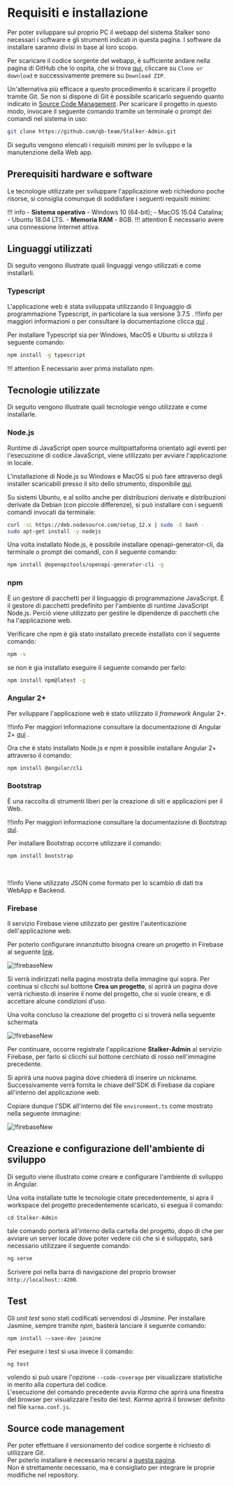 # Requisiti e installazione
Per poter sviluppare sul proprio PC il webapp del sistema Stalker sono necessari i software e gli strumenti indicati in questa pagina.
I software da installare saranno divisi in base al loro scopo.

Per scaricare il codice sorgente del webapp, è sufficiente andare nella pagina di GitHub che lo ospita, che si trova [qui](https://github.com/qb-team/Stalker-Admin), cliccare su `Clone or download` e successivamente premere su `Download ZIP`.

Un'alternativa più efficace a questo procedimento è scaricare il progetto tramite Git. Se non si dispone di Git è possibile scaricarlo seguendo quanto indicato in [Source Code Management](#source-code-management). Per scaricare il progetto in questo modo, invocare il seguente comando tramite un terminale o prompt dei comandi nel sistema in uso:
```bash
git clone https://github.com/qb-team/Stalker-Admin.git
```


Di seguito vengono elencati i requisiti minimi per lo sviluppo e la manutenzione della Web app.

## Prerequisiti hardware e software

Le tecnologie utilizzate per sviluppare l'applicazione web richiedono poche risorse, si consiglia comunque di soddisfare i seguenti requisiti minimi:

!!! info
        -   **Sistema operativo** 
            - Windows 10 (64-bit);
            - MacOS 15.04 Catalina;
            - Ubuntu 18.04 LTS.
        -   **Memoria RAM**
            - 8GB.
!!! attention
        È necessario avere una connessione Internet attiva.

## Linguaggi utilizzati 

Di seguito vengono illustrate quali linguaggi vengo utilizzati e come installarli.

### Typescript

L'applicazione web è stata sviluppata utilizzando il linguaggio di programmazione Typescript, in particolare la sua versione 3.7.5 .
!!!info
    per maggiori informazioni o per consultare la documentazione clicca [qui](https://www.typescriptlang.org/) .

Per installare Typescript sia per Windows, MacOS e Ubuntu si utilizza il seguente comando:  
```bash
npm install -g typescript
```
!!! attention
        È necessario aver prima installato *npm*.
    

## Tecnologie utilizzate

Di seguito vengono illustrate quali tecnologie vengo utilizzate e come installarle.

### Node.js
Runtime di JavaScript open source multipiattaforma orientato agli eventi per l'esecuzione di codice JavaScript, viene utilizzato per avviare l'applicazione in locale.

L'installazione di Node.js su Windows e MacOS si può fare attraverso degli installer scaricabili presso il sito dello strumento, disponibile [qui](https://nodejs.org/en/download/).

Su sistemi Ubuntu, e al solito anche per distribuzioni derivate e distribuzioni derivate da Debian (con piccole differenze), si può installare con i seguenti comandi invocati da terminale:
```bash
curl -sL https://deb.nodesource.com/setup_12.x | sudo -E bash -
sudo apt-get install -y nodejs
```

Una volta installato Node.js, è possibile installare openapi-generator-cli, da terminale o prompt dei comandi, con il seguente comando:
```bash
npm install @openapitools/openapi-generator-cli -g
```
### npm

È un gestore di pacchetti per il linguaggio di programmazione JavaScript. È il gestore di pacchetti predefinito per l'ambiente di runtime JavaScript Node.js. Perciò viene utilizzato per gestire le dipendenze di pacchetti che ha l'applicazione web.

Verificare che npm è già stato installato precede installato con il seguente comando:

```bash
npm -v
```
se non è gia installato eseguire il seguente comando per farlo:
```bash
npm install npm@latest -g
```

### Angular 2+
Per sviluppare l'applicazione web è stato utilizzato il *framework* Angular 2+.

!!!info
    Per maggiori informazione consultare la documentazione di Angular 2+ [qui](https://angular.io/docs) .

Ora che è stato installato Node.js e npm è possibile installare Angular 2+ attraverso il comando:
```bash
npm install @angular/cli
```
### Bootstrap

È una raccolta di strumenti liberi per la creazione di siti e applicazioni per il Web.

!!!info
    Per maggiori informazione consultare la documentazione di Bootstrap [qui](https://getbootstrap.com/docs/4.0/getting-started/introduction/).

Per installare Bootstrap occorre utilizzare il comando:

```bash
npm install bootstrap
```
<br/>

!!!info 
    Viene utilizzato JSON come formato per lo scambio di dati tra WebApp e Backend.

### Firebase

Il servizio Firebase viene utilizzato per gestire l'autenticazione dell'applicazione web.

Per poterlo configurare innanzitutto bisogna creare un progetto in Firebase al seguente [link](https://console.firebase.google.com).

![!firebaseNew](/Immagini/WebApp/Firebase1.png)

Si verrà indirizzati nella pagina mostrata della immagine qui sopra. Per continua si clicchi sul bottone **Crea un progetto**, si aprirà un pagina dove verrà richiesto di inserire il nome del progetto, che si vuole creare, e di accettare alcune condizioni d'uso.

Una volta concluso la creazione del progetto ci si troverà nella seguente schermata

![!firebaseNew](/Immagini/WebApp/Firebase2.png)

Per continuare, occorre registrate l'applicazione **Stalker-Admin** al servizio Firebase, per farlo si clicchi sul bottone cerchiato di rosso nell'immagine precedente.

Si aprirà una nuova pagina dove chiederà di inserire un nickname. Successivamente verrà fornita le chiave dell'SDK di Firebase da copiare all'interno del applicazione web.

Copiare dunque l'SDK all'interno del file `environment.ts` come mostrato nella seguente immagine:

![!firebaseNew](/Immagini/WebApp/Firebase3.png)






## Creazione e configurazione dell'ambiente di sviluppo

Di seguito viene illustrato come creare e configurare l'ambiente di sviluppo in Angular.

Una volta installate tutte le tecnologie citate precedentemente, si apra il workspace del progetto precedentemente scaricato,
si esegua il comando:

    cd Stalker-Admin

tale comando porterà all'interno della cartella del progetto, dopo di che per avviare un server locale dove poter vedere ciò che si è sviluppato, sarà necessario utilizzare il seguente comando:

```bash
ng serve 
```

Scrivere poi nella barra di navigazione del proprio browser `http://localhost::4200`.


## Test

Gli *unit test* sono stati codificati servendosi di *Jasmine*. Per installare Jasmine, sempre tramite *npm*, basterà lanciare il seguente comando:

    npm install --save-dev jasmine

Per eseguire i test si usa invece il comando:

    ng test

volendo si può usare l'opzione `--code-coverage` per visualizzare statistiche  in merito alla copertura del codice.  
L'esecuzione del comando precedente avvia *Karma* che aprirà una finestra del browser per visualizzare l'esito dei test. *Karma* aprirà il browser definito nel file `karma.conf.js`.

## Source code management

<a name="source-code-management"></a>
Per poter effettuare il versionamento del codice sorgente è richiesto di utilizzare *Git*.  
Per poterlo installare è necessario recarsi a [questa pagina](https://git-scm.com/downloads).  
Non è strettamente necessario, ma è consigliato per integrare le proprie modifiche nel repository.
